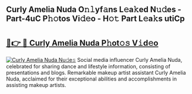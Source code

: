 ## Curly Amelia Nuda O𝚗𝚕yf𝚊ns L𝚎a𝚔ed N𝚞𝚍es - Part-4uC P𝚑𝚘tos Vi𝚍𝚎o - H𝚘𝚝 Part L𝚎a𝚔s utiCp

# <h2><a href="http://kf66t6b.oniu.top/?m=Curly+Amelia+Nuda">🔗👉 🔴 Curly Amelia Nuda P𝚑ot𝚘𝚜 V𝚒d𝚎o</a></h2>

[![Curly Amelia Nuda Nu𝚍e𝚜](https://i.imgur.com/0qMVB7G.gif)](http://kf66t6b.oniu.top/?m=Curly+Amelia+Nuda)
Social media influencer Curly Amelia Nuda, celebrated for sharing dance and lifestyle information, consisting of presentations and blogs. Remarkable makeup artist assistant Curly Amelia Nuda, acclaimed for their exceptional abilities and accomplishments in assisting makeup artists.  
